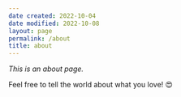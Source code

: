 ```yaml
---
date created: 2022-10-04
date modified: 2022-10-08
layout: page
permalink: /about
title: about
---
```


*This is an about page.*

Feel free to tell the world about what you love! 😍

